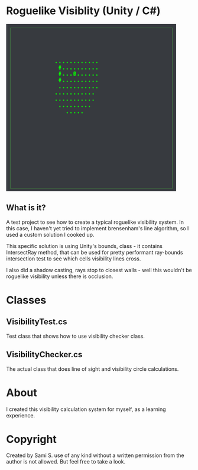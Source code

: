 # Roguelike Visiblity (Unity / C#)

![Roguelike visibility](/doc/roguelike_visibility.gif)

## What is it?
A test project to see how to create a typical roguelike visibility system. In this case, I haven't yet tried to implement brensenham's line algorithm, so I used a custom solution I cooked up. 

This specific solution is using Unity's bounds, class - it contains IntersectRay method, that can be used for pretty performant ray-bounds intersection test to see which cells visibility lines cross. 

I also did a shadow casting, rays stop to closest walls - well this wouldn't be roguelike visibility unless there is occlusion.
 

# Classes

## VisibilityTest.cs
Test class that shows how to use visibility checker class.

## VisibilityChecker.cs
The actual class that does line of sight and visibility circle calculations.


# About
I created this visibility calculation system for myself, as a learning experience.

# Copyright 
Created by Sami S. use of any kind without a written permission from the author is not allowed. But feel free to take a look.
